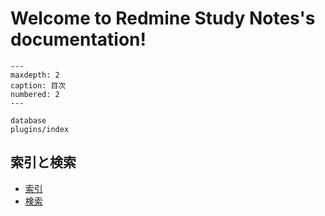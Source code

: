 # Welcome to Redmine Study Notes's documentation!

```{toctree}
---
maxdepth: 2
caption: 目次
numbered: 2
---

database
plugins/index
```

## 索引と検索

- [索引](genindex)
- [検索](search)
